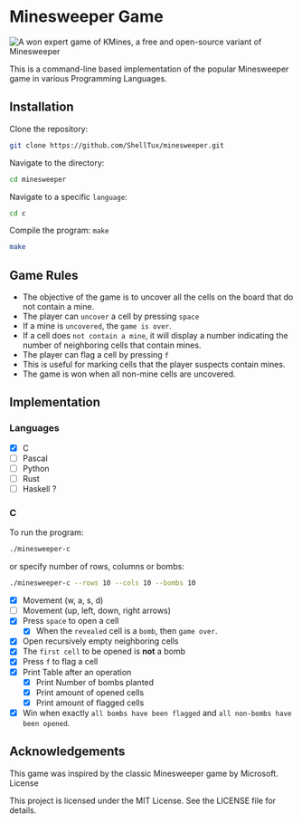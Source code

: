 # Minesweeper Game

![A won expert game of KMines, a free and open-source variant of Minesweeper](https://upload.wikimedia.org/wikipedia/commons/1/1b/Kmines_Expert_Game_with_Numbers_1-8.png)

This is a command-line based implementation of the popular Minesweeper game in
various Programming Languages.

## Installation

Clone the repository:

```zsh
git clone https://github.com/ShellTux/minesweeper.git
```

Navigate to the directory:

```zsh
cd minesweeper
```

Navigate to a specific `language`:

```zsh
cd c
```

Compile the program: `make`

```zsh
make
```

## Game Rules

- The objective of the game is to uncover all the cells on the board that do not contain a mine.
- The player can `uncover` a cell by pressing `space`
- If a mine is `uncovered`, the `game is over`.
- If a cell does `not contain a mine`,
it will display a number indicating the number of neighboring cells that contain mines.
- The player can flag a cell by pressing `f`
- This is useful for marking cells that the player suspects contain mines.
- The game is won when all non-mine cells are uncovered.

<!-- ## Customization -->

<!-- The game can be customized by modifying the constants defined in game.h: -->

<!--     BOARD_SIZE: the size of the board (number of rows and columns) -->
<!--     NUM_MINES: the number of mines on the board -->

## Implementation

### Languages

- [x] C
- [ ] Pascal
- [ ] Python
- [ ] Rust
- [ ] Haskell ?

### C

To run the program:

```zsh
./minesweeper-c
```

or specify number of rows, columns or bombs:

```zsh
./minesweeper-c --rows 10 --cols 10 --bombs 10
```

- [x] Movement (w,  a,    s,    d)
- [ ] Movement (up, left, down, right arrows)
- [x] Press `space` to open a cell
  - [x] When the `revealed` cell is a `bomb`, then `game over`.
- [x] Open recursively empty neighboring cells
- [x] The `first cell` to be opened is __not__ a bomb
- [x] Press `f` to flag a cell
- [x] Print Table after an operation
  - [x] Print Number of bombs planted
  - [x] Print amount of opened cells
  - [x] Print amount of flagged cells
- [x] Win when exactly `all bombs have been flagged` and
`all non-bombs have been opened`.

## Acknowledgements

This game was inspired by the classic Minesweeper game by Microsoft.
License

This project is licensed under the MIT License. See the LICENSE file for details.
